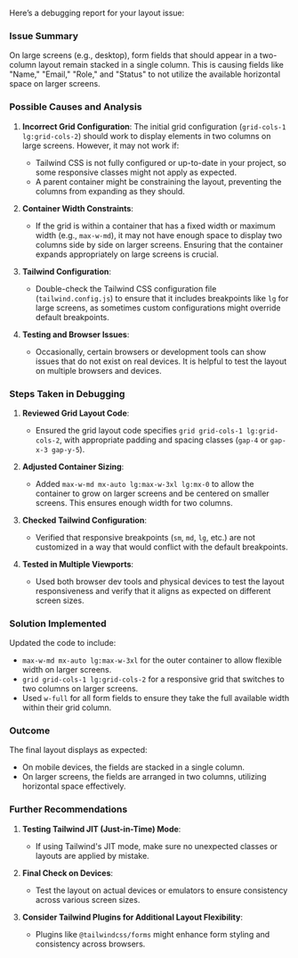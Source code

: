 Here’s a debugging report for your layout issue:

### Issue Summary
On large screens (e.g., desktop), form fields that should appear in a two-column layout remain stacked in a single column. This is causing fields like "Name," "Email," "Role," and "Status" to not utilize the available horizontal space on larger screens.

### Possible Causes and Analysis

1. **Incorrect Grid Configuration**: The initial grid configuration (`grid-cols-1 lg:grid-cols-2`) should work to display elements in two columns on large screens. However, it may not work if:
   - Tailwind CSS is not fully configured or up-to-date in your project, so some responsive classes might not apply as expected.
   - A parent container might be constraining the layout, preventing the columns from expanding as they should.

2. **Container Width Constraints**: 
   - If the grid is within a container that has a fixed width or maximum width (e.g., `max-w-md`), it may not have enough space to display two columns side by side on larger screens. Ensuring that the container expands appropriately on large screens is crucial.
  
3. **Tailwind Configuration**:
   - Double-check the Tailwind CSS configuration file (`tailwind.config.js`) to ensure that it includes breakpoints like `lg` for large screens, as sometimes custom configurations might override default breakpoints.
   
4. **Testing and Browser Issues**:
   - Occasionally, certain browsers or development tools can show issues that do not exist on real devices. It is helpful to test the layout on multiple browsers and devices.

### Steps Taken in Debugging

1. **Reviewed Grid Layout Code**:
   - Ensured the grid layout code specifies `grid grid-cols-1 lg:grid-cols-2`, with appropriate padding and spacing classes (`gap-4` or `gap-x-3 gap-y-5`).

2. **Adjusted Container Sizing**:
   - Added `max-w-md mx-auto lg:max-w-3xl lg:mx-0` to allow the container to grow on larger screens and be centered on smaller screens. This ensures enough width for two columns.

3. **Checked Tailwind Configuration**:
   - Verified that responsive breakpoints (`sm`, `md`, `lg`, etc.) are not customized in a way that would conflict with the default breakpoints.

4. **Tested in Multiple Viewports**:
   - Used both browser dev tools and physical devices to test the layout responsiveness and verify that it aligns as expected on different screen sizes.

### Solution Implemented

Updated the code to include:
- `max-w-md mx-auto lg:max-w-3xl` for the outer container to allow flexible width on larger screens.
- `grid grid-cols-1 lg:grid-cols-2` for a responsive grid that switches to two columns on larger screens.
- Used `w-full` for all form fields to ensure they take the full available width within their grid column.

### Outcome

The final layout displays as expected:
- On mobile devices, the fields are stacked in a single column.
- On larger screens, the fields are arranged in two columns, utilizing horizontal space effectively.

### Further Recommendations

1. **Testing Tailwind JIT (Just-in-Time) Mode**:
   - If using Tailwind's JIT mode, make sure no unexpected classes or layouts are applied by mistake.

2. **Final Check on Devices**:
   - Test the layout on actual devices or emulators to ensure consistency across various screen sizes.

3. **Consider Tailwind Plugins for Additional Layout Flexibility**:
   - Plugins like `@tailwindcss/forms` might enhance form styling and consistency across browsers.
